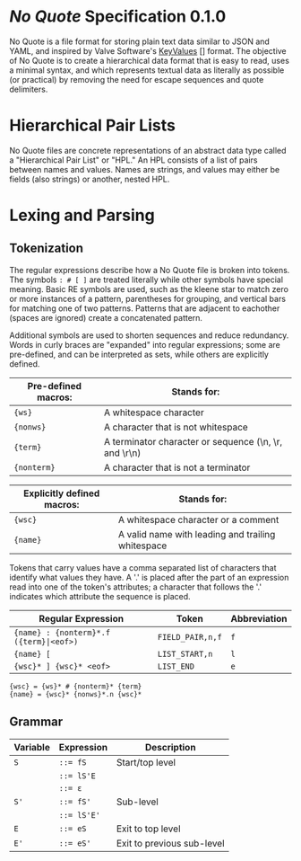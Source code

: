 *No Quote* Specification 0.1.0
==============================

No Quote is a file format for storing plain text data similar to JSON and YAML, and inspired by Valve Software's [KeyValues] [] format.  The objective of No Quote is to create a hierarchical data format that is easy to read, uses a minimal syntax, and which represents textual data as literally as possible (or practical) by removing the need for escape sequences and quote delimiters.

Hierarchical Pair Lists
=======================

No Quote files are concrete representations of an abstract data type called a "Hierarchical Pair List" or "HPL."  An HPL consists of a list of pairs between names and values. Names are strings, and values may either be fields (also strings) or another, nested HPL.

Lexing and Parsing
==================

Tokenization
------------

The regular expressions describe how a No Quote file is broken into tokens.  The symbols `: # [ ]` are treated literally while other symbols have special meaning.  Basic RE symbols are used, such as the kleene star to match zero or more instances of a pattern, parentheses for grouping, and vertical bars for matching one of two patterns.  Patterns that are adjacent to eachother (spaces are ignored) create a concatenated pattern.  

Additional symbols are used to shorten sequences and reduce redundancy.  Words in curly braces are "expanded" into regular expressions; some are pre-defined, and can be interpreted as sets, while others are explicitly defined.

Pre-defined macros: | Stands for:
--------------------|---------------------------
`{ws}`              | A whitespace character
`{nonws}`           | A character that is not whitespace
`{term}`            | A terminator character or sequence (\n, \r, and \r\n)
`{nonterm}`         | A character that is not a terminator

Explicitly defined macros: | Stands for:
---------------------------|--------------------------------------------------
`{wsc}`                    | A whitespace character or a comment
`{name}`                   | A valid name with leading and trailing whitespace

Tokens that carry values have a comma separated list of characters that identify what values they have.  A '.' is placed after the part of an expression read into one of the token's attributes; a character that follows the '.' indicates which attribute the sequence is placed.

Regular Expression                      | Token            | Abbreviation
----------------------------------------|------------------|-------------
`{name} : {nonterm}*.f ({term}\|<eof>)` | `FIELD_PAIR,n,f` | `f`
`{name} [`                              | `LIST_START,n`   | `l`
`{wsc}* ] {wsc}* <eof>`                 | `LIST_END`       | `e`

```
{wsc} = {ws}* # {nonterm}* {term}
{name} = {wsc}* {nonws}*.n {wsc}*
```

Grammar
-------

Variable | Expression | Description
---------|------------|---------------------------
`S`      | `::= fS`     | Start/top level
         | `::= lS'E`   |
         | `::= ε`      |
`S'`     | `::= fS'`    | Sub-level
         | `::= lS'E'`  |
`E`      | `::= eS`     | Exit to top level
`E'`     | `::= eS'`    | Exit to previous sub-level

[KeyValues]: https://developer.valvesoftware.com/wiki/KeyValues_class
